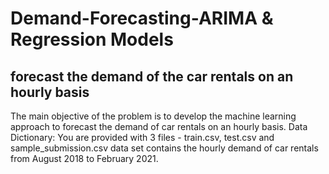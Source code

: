 # Demand-Forecasting-ARIMA & Regression Models
## forecast the demand of the car rentals on an hourly basis
  The main objective of the problem is to develop the machine learning approach to forecast the demand of car rentals on an hourly basis.
  Data Dictionary:
  You are provided with 3 files - train.csv, test.csv and sample_submission.csv
  data set contains the hourly demand of car rentals from August 2018 to February 2021.
